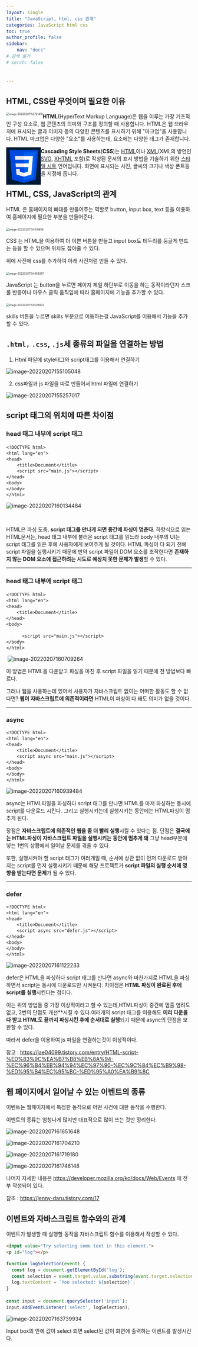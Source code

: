 ```yaml
---
layout: single
title: "JavaScript, html, css 관계"
categories: JavaScript html css
toc: true
author_profile: false
sidebar:
    nav: "docs"
# 검색 불가
# serch: false 


---
```




## HTML, CSS란 무엇이며 필요한 이유



<img src="../images/2022-02-07-js_html_css/image-20220207152721419.png" alt="image-20220207152721419" style="zoom:50%;" align="left"/>

**HTML**(HyperText Markup Language)은 웹을 이루는 가장 기초적인 구성 요소로, 웹 콘텐츠의 의미와 구조를 정의할 때 사용합니다.
HTML은 웹 브라우저에 표시되는 글과 이미지 등의 다양한 콘텐츠를 표시하기 위해 "마크업"을 사용합니다. 
HTML 마크업은 다양한 "요소"를 사용하는데, 요소에는 다양한 태그가 존재합니다.





<img src="../images/2022-02-07-js_html_css/image-20220207152548685.png" alt="image-20220207152548685" style="zoom:50%;" align="left" />

**Cascading Style Sheets**(**CSS**)는 [HTML](https://developer.mozilla.org/ko/docs/Web/HTML)이나 [XML](https://developer.mozilla.org/ko/docs/Web/XML)(XML의 방언인 [SVG](https://developer.mozilla.org/ko/docs/Web/SVG), [XHTML](https://developer.mozilla.org/ko/docs/Glossary/XHTML) 포함)로 작성된 문서의 표시 방법을 기술하기 위한 [스타일 시트](https://developer.mozilla.org/ko/docs/Web/API/StyleSheet) 언어입니다. 화면에 표시되는 사진, 글씨의 크기나 색상 폰트등을 지정해 줍니다.



## HTML, CSS, JavaScript의 관계

HTML 은 홈페이지의 뼈대를 만들어주는 역할로 button, input box, text 등을 이용하여 홈페이지에 필요한 부분을 만들어준다.

<img src="../images/2022-02-07-js_html_css/image-20220207154419808.png" alt="image-20220207154419808" style="zoom:50%;" />

CSS 는 HTML을 이용하여 더 이쁜 버튼을 만들고 input box도 테두리를 둥글게 만드는 등을 할 수 있으며 위치도 잡아줄 수 있다.

위에 사진에 css를 추가하여 아래 사진처럼 만들 수 있다.

<img src="../images/2022-02-07-js_html_css/image-20220207154458397.png" alt="image-20220207154458397" style="zoom:50%;" />

JavaScript 는 button을 누르면 페이지 제일 하단부로 이동을 하는 동작이라던지 스크롤 반응이나 마우스 클릭 움직임에 따라 홈페이지에 기능을 추가할 수 있다.

<img src="../images/2022-02-07-js_html_css/image-20220207154526902.png" alt="image-20220207154526902" style="zoom:50%;" />

skills 버튼을 누르면 skills 부분으로 이동하는걸 JavaScript를 이용해서 기능을 추가할 수 있다.

## `.html,` `.css`, `.js`세 종류의 파일을 연결하는 방법

1. Html 파일에 style태그와 script태그를 이용해서 연결하기

![image-20220207155105048](../images/2022-02-07-js_html_css/image-20220207155105048.png)

2. css파일과 js 파일을 따로 만들어서 html 파일에 연결하기

![image-20220207155257017](../images/2022-02-07-js_html_css/image-20220207155257017.png)



## script 태그의 위치에 따른 차이점



### head 태그 내부에 script 태그 

```
<!DOCTYPE html>
<html lang="en">
<head>
    <title>Document</title>
    <script src="main.js"></script>
</head>
<body>
</body>
</html>
```

<img src="../images/2022-02-07-js_html_css/image-20220207160134484.png" alt="image-20220207160134484"/>	

​	

HTML은 파싱 도중, **script 태그를 만나게 되면 중간에 파싱이 멈춘다**.
하향식으로 읽는 HTML문서는, head 태그 내부에 불러온 script 태그를 읽느라 
body 내부의 UI는 script 태그를 읽은 후에 사용자에게 보여주게 될 것이다.
HTML 파싱이 다 되기 전에 script 파일을 실행시키기 때문에 만약 script 파일이 DOM 요소를 조작한다면
 **존재하지 않는 DOM 요소에 접근하려는 시도로 예상치 못한 문제가 발생**할 수 있다.

-----



### head 태그 내부에 script 태그 

```
<!DOCTYPE html>
<html lang="en">
<head>
    <title>Document</title>
</head>
<body>

	  <script src="main.js"></script>
</body>
</html>
```

​	![image-20220207160709264](../images/2022-02-07-js_html_css/image-20220207160709264.png)

이 방법은 HTML을 다운받고 파싱을 마친 후 script 파일을 읽기 때문에 전 방법보다 빠르다. 

그러나 웹을 사용하는데 있어서 사용자가 자바스크립트 없이는 어떠한 활동도 할 수 없다면?
**웹이 자바스크립트에 의존적이라면** HTML이 파싱이 다 돼도 의미가 없을 것이다.

-----



### async

```
<!DOCTYPE html>
<html lang="en">
<head>
    <title>Document</title>
    <script async src="main.js"></script>
</head>
<body>
</body>
</html>
```

![image-20220207160939484](../images/2022-02-07-js_html_css/image-20220207160939484.png)

async는 HTML파일을 파싱하다 script 태그를 만나면 HTML를 마저 파싱하는 동시에 script를 다운로드 시킨다.
그리고 실행시키는데 실행시키는 동안에는 HTML파싱이 멈추게 된다.

장점은 **자바스크립트에 의존적인 웹을 좀 더 빨리 실행**시킬 수 있다는 점. 
단점은 **결국에는 HTML파싱이 자바스크립트 파일을 실행시키는 동안에 멈추게 돼** 그냥 head부분에 넣는 1번의 상황에서 일어날 문제를 겪을 수 있다.

또한, 실행시켜야 할 script 태그가 여러개일 때, 순서에 상관 없이 먼저 다운로드 받아지는 script를 먼저 실행시키기 때문에 해당 프로젝트가 **script 파일의 실행 순서에 영향을 받는다면 문제**가 될 수 있다.

----



### defer

```
<!DOCTYPE html>
<html lang="en">
<head>
    <title>Document</title>
    <script async src="defer.js"></script>
</head>
<body>
</body>
</html>
```

![image-20220207161122233](../images/2022-02-07-js_html_css/image-20220207161122233.png)

defer은 HTML을 파싱하다 script 태그를 만나면 async와 마찬가지로 HTML을 파싱하면서 script는 동시에 다운로드만 시켜둔다.
차이점은 **HTML 파싱이 완료된 후에 script를 실행**시킨다는 점이다.

이는 위의 방법들 중 가장 이상적이라고 할 수 있는데,HTML파싱이 중간에 멈출 염려도 없고,
 2번의 단점도 개선**시킬 수 있다.여러개의 script 태그를 이용해도 **미리 다운을 다 받고 HTML도
 끝까지 파싱시킨 후에 순서대로 실행**되기 때문에 async의 단점을 보완할 수 있다.

따라서 defer을 이용하여 js 파일을 연결하는것이 이상적이다.

참고 : https://jae04099.tistory.com/entry/HTML-script-%ED%83%9C%EA%B7%B8%EB%8A%94-%EC%96%B4%EB%94%94%EC%97%90-%EC%9C%84%EC%B9%98-%ED%95%B4%EC%95%BC-%ED%95%A0%EA%B9%8C

## 웹 페이지에서 일어날 수 있는 이벤트의 종류

이벤트는 웹페이지에서 특정한 동작으로 어떤 사건에 대한 동작을 수행한다.

이벤트의 종류는 엄청나게 많지만 대표적으로 많이 쓰는 것만 정리한다.

![image-20220207161651648](../images/2022-02-07-js_html_css/image-20220207161651648.png)

![image-20220207161704210](../images/2022-02-07-js_html_css/image-20220207161704210.png)

![image-20220207161719180](../images/2022-02-07-js_html_css/image-20220207161719180.png)

![image-20220207161746148](../images/2022-02-07-js_html_css/image-20220207161746148.png)

나머지 자세한 내용은 https://developer.mozilla.org/ko/docs/Web/Events 에 전부 작성되어 있다.

참조 : https://jenny-daru.tistory.com/17



## 이벤트와 자바스크립트 함수와의 관계

이벤트가 발생할 때 실행할 동작을 자바스크립트 함수를 이용해서 작성할 수 있다.

```html
<input value="Try selecting some text in this element.">
<p id="log"></p>
```

```javascript
function logSelection(event) {
  const log = document.getElementById('log');
  const selection = event.target.value.substring(event.target.selectionStart, event.target.selectionEnd);
  log.textContent = `You selected: ${selection}`;
}

const input = document.querySelector('input');
input.addEventListener('select', logSelection);
```

![image-20220207163739934](../images/2022-02-07-js_html_css/image-20220207163739934.png)

Input box의 안에 값이 select 되면 select된 값이 화면에 출력하는 이벤트를 발생시킨다.